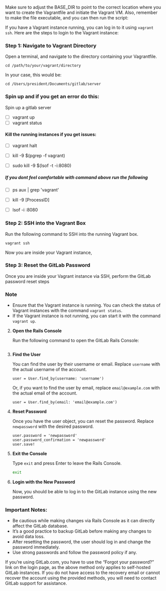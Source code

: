Make sure to adjust the BASE_DIR to point to the correct location where you want to create the Vagrantfile and initiate the Vagrant VM. Also, remember to make the file executable, and you can then run the script:

If you have a Vagrant instance running, you can log in to it using `vagrant ssh`. Here are the steps to login to the Vagrant instance:

### Step 1: Navigate to Vagrant Directory
Open a terminal, and navigate to the directory containing your Vagrantfile.

```
cd /path/to/your/vagrant/directory
```
In your case, this would be:
```
cd /Users/president/Documents/gitlab/server
```


### Spin up and if you get an error do this:
Spin up a gitlab server
- [ ] vagrant up
- [ ] vagrant status

#### Kill the running instances if you get issues:
- [ ] vagrant halt
- [ ] kill -9 $(pgrep -f vagrant)
- [ ] sudo kill -9 $(lsof -t -i:8080)






##### If you dont feel comfortable with command above run the following
- [ ] ps aux | grep 'vagrant'
- [ ] kill -9 [ProcessID]
- [ ] lsof -i :8080





### Step 2: SSH into the Vagrant Box
Run the following command to SSH into the running Vagrant box.
```
vagrant ssh
```

Now you are inside your Vagrant instance, 

### Step 3: Reset the GitLab Password
Once you are inside your Vagrant instance via SSH, perform the GitLab password reset steps 

### Note
- Ensure that the Vagrant instance is running. You can check the status of Vagrant instances with the command `vagrant status`.
- If the Vagrant instance is not running, you can start it with the command `vagrant up`.



2. **Open the Rails Console**

   Run the following command to open the GitLab Rails Console:

   ```gitlab-rails console -e production
   ```

3. **Find the User**

   You can find the user by their username or email. Replace `username` with the actual username of the account.

   ```
   user = User.find_by(username: 'username')
   ```

   Or, if you want to find the user by email, replace `email@example.com` with the actual email of the account.

   ```
   user = User.find_by(email: 'email@example.com')
   ```

4. **Reset Password**

   Once you have the user object, you can reset the password. Replace `newpassword` with the desired password.

   ```
   user.password = 'newpassword'
   user.password_confirmation = 'newpassword'
   user.save!
   ```

5. **Exit the Console**

   Type `exit` and press Enter to leave the Rails Console.

   ```sh
   exit
   ```

6. **Login with the New Password**

   Now, you should be able to log in to the GitLab instance using the new password.

### Important Notes:
- Be cautious while making changes via Rails Console as it can directly affect the GitLab database.
- It’s a good practice to backup GitLab before making any changes to avoid data loss.
- After resetting the password, the user should log in and change the password immediately.
- Use strong passwords and follow the password policy if any.

If you’re using GitLab.com, you have to use the “Forgot your password?” link on the login page, as the above method only applies to self-hosted GitLab instances. If you do not have access to the recovery email or cannot recover the account using the provided methods, you will need to contact GitLab support for assistance.